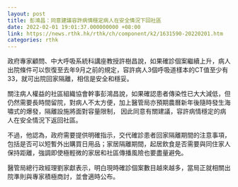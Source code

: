 ```yaml
---
layout: post
title: 彭鴻昌：同意建議容許病情穩定病人在安全情況下回社區
date: 2022-02-01 19:01:37.000000000 +08:00
link: https://news.rthk.hk/rthk/ch/component/k2/1631590-20220201.htm
categories: rthk
---
```


政府專家顧問、中大呼吸系統科講座教授許樹昌說，如果確診個案繼續上升，病人出院條件可以恢復至去年9月之前的規定，容許病人3個呼吸道樣本的CT值至少有33，就可出院回家隔離，相信是安全和穩妥。

關注病人權益的社區組織協會幹事彭鴻昌說，如果確認患者傳染性已大大減低，但仍然需要長時間留院，對病人不太方便，加上醫管局亦預期農曆新年後隨時發生海嘯式的爆發，隔離設施將面對容量限制， 因此同意有關建議，容許病情穩定的病人在安全情況下返回社區。

不過，他認為，政府需要提供明確指示，交代確診患者回家隔離期間的注意事項，包括是否可以短暫外出購買日用品；家居隔離期間，起居飲食是否需要與同住家人保持距離，強調即使極輕微的家居和社區傳播風險也要盡量避免。

醫管局總行政經理劉家獻表示，明白現時確診個案數目越來越多，當局正就相關出院準則與專家積極商討，並會適時公布。
